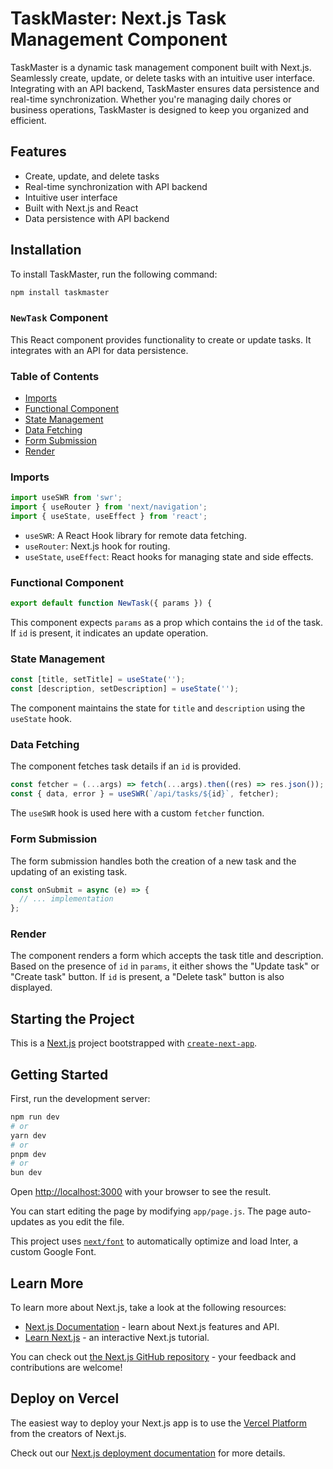 # TaskMaster: Next.js Task Management Component

TaskMaster is a dynamic task management component built with Next.js. Seamlessly create, update, or delete tasks with an intuitive user interface. Integrating with an API backend, TaskMaster ensures data persistence and real-time synchronization. Whether you're managing daily chores or business operations, TaskMaster is designed to keep you organized and efficient.

## Features

- Create, update, and delete tasks
- Real-time synchronization with API backend
- Intuitive user interface
- Built with Next.js and React
- Data persistence with API backend

## Installation

To install TaskMaster, run the following command:

```bash
npm install taskmaster
```

### `NewTask` Component

This React component provides functionality to create or update tasks. It integrates with an API for data persistence.

### Table of Contents

- [Imports](#imports)
- [Functional Component](#functional-component)
- [State Management](#state-management)
- [Data Fetching](#data-fetching)
- [Form Submission](#form-submission)
- [Render](#render)

### Imports

```javascript
import useSWR from 'swr';
import { useRouter } from 'next/navigation';
import { useState, useEffect } from 'react';
```

- `useSWR`: A React Hook library for remote data fetching.
- `useRouter`: Next.js hook for routing.
- `useState`, `useEffect`: React hooks for managing state and side effects.

### Functional Component

```javascript
export default function NewTask({ params }) {
```

This component expects `params` as a prop which contains the `id` of the task. If `id` is present, it indicates an update operation.

### State Management

```javascript
const [title, setTitle] = useState('');
const [description, setDescription] = useState('');
```

The component maintains the state for `title` and `description` using the `useState` hook.

### Data Fetching

The component fetches task details if an `id` is provided.

```javascript
const fetcher = (...args) => fetch(...args).then((res) => res.json());
const { data, error } = useSWR(`/api/tasks/${id}`, fetcher);
```

The `useSWR` hook is used here with a custom `fetcher` function.

### Form Submission

The form submission handles both the creation of a new task and the updating of an existing task.

```javascript
const onSubmit = async (e) => {
  // ... implementation
};
```

### Render

The component renders a form which accepts the task title and description. Based on the presence of `id` in `params`, it either shows the "Update task" or "Create task" button. If `id` is present, a "Delete task" button is also displayed.

## Starting the Project

This is a [Next.js](https://nextjs.org/) project bootstrapped with [`create-next-app`](https://github.com/vercel/next.js/tree/canary/packages/create-next-app).

## Getting Started

First, run the development server:

```bash
npm run dev
# or
yarn dev
# or
pnpm dev
# or
bun dev
```

Open [http://localhost:3000](http://localhost:3000) with your browser to see the result.

You can start editing the page by modifying `app/page.js`. The page auto-updates as you edit the file.

This project uses [`next/font`](https://nextjs.org/docs/basic-features/font-optimization) to automatically optimize and load Inter, a custom Google Font.

## Learn More

To learn more about Next.js, take a look at the following resources:

- [Next.js Documentation](https://nextjs.org/docs) - learn about Next.js features and API.
- [Learn Next.js](https://nextjs.org/learn) - an interactive Next.js tutorial.

You can check out [the Next.js GitHub repository](https://github.com/vercel/next.js/) - your feedback and contributions are welcome!

## Deploy on Vercel

The easiest way to deploy your Next.js app is to use the [Vercel Platform](https://vercel.com/new?utm_medium=default-template&filter=next.js&utm_source=create-next-app&utm_campaign=create-next-app-readme) from the creators of Next.js.

Check out our [Next.js deployment documentation](https://nextjs.org/docs/deployment) for more details.
